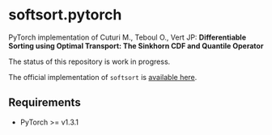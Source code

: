 # softsort.pytorch
PyTorch implementation of Cuturi M., Teboul O., Vert JP: **Differentiable Sorting using Optimal Transport: The Sinkhorn CDF and Quantile Operator**

The status of this repository is work in progress.


The official implementation of `softsort` is [available here](https://github.com/google-research/google-research/tree/master/soft_sort).

## Requirements

* PyTorch >= v1.3.1
